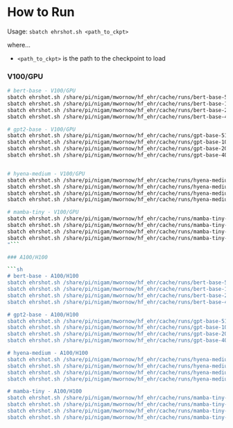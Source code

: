 # How to Run

Usage: `sbatch ehrshot.sh <path_to_ckpt>`

where...
- `<path_to_ckpt>` is the path to the checkpoint to load

### V100/GPU

```sh
# bert-base - V100/GPU
sbatch ehrshot.sh /share/pi/nigam/mwornow/hf_ehr/cache/runs/bert-base-512--clmbr/ckpts/train-tokens-total_nonPAD-true_val=600002304-ckpt_val=600000000-persist.ckpt bert-base-512--clmbr 32
sbatch ehrshot.sh /share/pi/nigam/mwornow/hf_ehr/cache/runs/bert-base-1024--clmbr/ckpts/train-tokens-total_nonPAD-true_val=600004480-ckpt_val=600000000-persist.ckpt bert-base-1024--clmbr 32
sbatch ehrshot.sh /share/pi/nigam/mwornow/hf_ehr/cache/runs/bert-base-2048--clmbr/ckpts/train-tokens-total_nonPAD-true_val=600003136-ckpt_val=600000000-persist.ckpt bert-base-2048--clmbr 16
sbatch ehrshot.sh /share/pi/nigam/mwornow/hf_ehr/cache/runs/bert-base-4096--clmbr/ckpts/train-tokens-total_nonPAD-true_val=600000704-ckpt_val=600000000-persist.ckpt bert-base-4096--clmbr 4

# gpt2-base - V100/GPU
sbatch ehrshot.sh /share/pi/nigam/mwornow/hf_ehr/cache/runs/gpt-base-512--clmbr/ckpts/train-tokens-total_nonPAD-true_val=600000896-ckpt_val=600000000-persist.ckpt gpt2-base-512--clmbr 32
sbatch ehrshot.sh /share/pi/nigam/mwornow/hf_ehr/cache/runs/gpt-base-1024--clmbr/ckpts/train-tokens-total_nonPAD-true_val=600000064-ckpt_val=600000000-persist.ckpt gpt2-base-1024--clmbr 8
sbatch ehrshot.sh /share/pi/nigam/mwornow/hf_ehr/cache/runs/gpt-base-2048--clmbr/ckpts/train-tokens-total_nonPAD-true_val=600000064-ckpt_val=600000000-persist.ckpt gpt2-base-2048--clmbr 8
sbatch ehrshot.sh /share/pi/nigam/mwornow/hf_ehr/cache/runs/gpt-base-4096--clmbr/ckpts/train-tokens-total_nonPAD-true_val=600000704-ckpt_val=600000000-persist.ckpt gpt2-base-4096--clmbr 4


# hyena-medium - V100/GPU
sbatch ehrshot.sh /share/pi/nigam/mwornow/hf_ehr/cache/runs/hyena-medium-1024--clmbr/ckpts/train-tokens-total_nonPAD-true_val=600012096-ckpt_val=600000000-persist.ckpt hyena-medium-1024--clmbr 32
sbatch ehrshot.sh /share/pi/nigam/mwornow/hf_ehr/cache/runs/hyena-medium-4096--clmbr/ckpts/train-tokens-total_nonPAD-true_val=600007104-ckpt_val=600000000-persist.ckpt hyena-medium-4096--clmbr 8
sbatch ehrshot.sh /share/pi/nigam/mwornow/hf_ehr/cache/runs/hyena-medium-8192--clmbr/ckpts/train-tokens-total_nonPAD-true_val=600001472-ckpt_val=600000000-persist.ckpt hyena-medium-8192--clmbr 4
sbatch ehrshot.sh /share/pi/nigam/mwornow/hf_ehr/cache/runs/hyena-medium-16384--clmbr/ckpts/train-tokens-total_nonPAD-true_val=600008768-ckpt_val=600000000-persist.ckpt hyena-medium-16384--clmbr 2

# mamba-tiny - V100/GPU
sbatch ehrshot.sh /share/pi/nigam/mwornow/hf_ehr/cache/runs/mamba-tiny-1024--clmbr/ckpts/train-tokens-total_nonPAD-true_val=600012096-ckpt_val=600000000-persist.ckpt mamba-tiny-1024--clmbr 16
sbatch ehrshot.sh /share/pi/nigam/mwornow/hf_ehr/cache/runs/mamba-tiny-4096--clmbr/ckpts/train-tokens-total_nonPAD-true_val=600007104-ckpt_val=600000000-persist.ckpt mamba-tiny-4096--clmbr 16
sbatch ehrshot.sh /share/pi/nigam/mwornow/hf_ehr/cache/runs/mamba-tiny-8192--clmbr/ckpts/train-tokens-total_nonPAD-true_val=600001472-ckpt_val=600000000-persist.ckpt mamba-tiny-8192--clmbr 8
sbatch ehrshot.sh /share/pi/nigam/mwornow/hf_ehr/cache/runs/mamba-tiny-16384--clmbr/ckpts/train-tokens-total_nonPAD-true_val=600008768-ckpt_val=600000000-persist.ckpt mamba-tiny-16k--clmbr 1
"```

### A100/H100

```sh
# bert-base - A100/H100
sbatch ehrshot.sh /share/pi/nigam/mwornow/hf_ehr/cache/runs/bert-base-512--clmbr/ckpts/train-tokens-total_nonPAD-true_val=600002304-ckpt_val=600000000-persist.ckpt bert-base-512--clmbr 64
sbatch ehrshot.sh /share/pi/nigam/mwornow/hf_ehr/cache/runs/bert-base-1024--clmbr/ckpts/train-tokens-total_nonPAD-true_val=600004480-ckpt_val=600000000-persist.ckpt bert-base-1024--clmbr 32
sbatch ehrshot.sh /share/pi/nigam/mwornow/hf_ehr/cache/runs/bert-base-2048--clmbr/ckpts/train-tokens-total_nonPAD-true_val=600003136-ckpt_val=600000000-persist.ckpt bert-base-2048--clmbr 16
sbatch ehrshot.sh /share/pi/nigam/mwornow/hf_ehr/cache/runs/bert-base-4096--clmbr/ckpts/train-tokens-total_nonPAD-true_val=600000704-ckpt_val=600000000-persist.ckpt bert-base-4096--clmbr 8

# gpt2-base - A100/H100
sbatch ehrshot.sh /share/pi/nigam/mwornow/hf_ehr/cache/runs/gpt-base-512--clmbr/ckpts/train-tokens-total_nonPAD-true_val=600000896-ckpt_val=600000000-persist.ckpt gpt2-base-512--clmbr 64
sbatch ehrshot.sh /share/pi/nigam/mwornow/hf_ehr/cache/runs/gpt-base-1024--clmbr/ckpts/train-tokens-total_nonPAD-true_val=600000064-ckpt_val=600000000-persist.ckpt gpt2-base-1024--clmbr 32
sbatch ehrshot.sh /share/pi/nigam/mwornow/hf_ehr/cache/runs/gpt-base-2048--clmbr/ckpts/train-tokens-total_nonPAD-true_val=600000064-ckpt_val=600000000-persist.ckpt gpt2-base-2048--clmbr 8
sbatch ehrshot.sh /share/pi/nigam/mwornow/hf_ehr/cache/runs/gpt-base-4096--clmbr/ckpts/train-tokens-total_nonPAD-true_val=600000704-ckpt_val=600000000-persist.ckpt gpt2-base-4096--clmbr 4

# hyena-medium - A100/H100
sbatch ehrshot.sh /share/pi/nigam/mwornow/hf_ehr/cache/runs/hyena-medium-1024--clmbr/ckpts/train-tokens-total_nonPAD-true_val=600012096-ckpt_val=600000000-persist.ckpt hyena-medium-1024--clmbr 64
sbatch ehrshot.sh /share/pi/nigam/mwornow/hf_ehr/cache/runs/hyena-medium-4096--clmbr/ckpts/train-tokens-total_nonPAD-true_val=600007104-ckpt_val=600000000-persist.ckpt hyena-medium-4096--clmbr 16
sbatch ehrshot.sh /share/pi/nigam/mwornow/hf_ehr/cache/runs/hyena-medium-8192--clmbr/ckpts/train-tokens-total_nonPAD-true_val=600001472-ckpt_val=600000000-persist.ckpt hyena-medium-8192--clmbr 8
sbatch ehrshot.sh /share/pi/nigam/mwornow/hf_ehr/cache/runs/hyena-medium-16384--clmbr/ckpts/train-tokens-total_nonPAD-true_val=600008768-ckpt_val=600000000-persist.ckpt hyena-medium-16384--clmbr 2

# mamba-tiny - A100/H100
sbatch ehrshot.sh /share/pi/nigam/mwornow/hf_ehr/cache/runs/mamba-tiny-1024--clmbr/ckpts/train-tokens-total_nonPAD-true_val=600012096-ckpt_val=600000000-persist.ckpt mamba-tiny-1024--clmbr 32
sbatch ehrshot.sh /share/pi/nigam/mwornow/hf_ehr/cache/runs/mamba-tiny-4096--clmbr/ckpts/train-tokens-total_nonPAD-true_val=600007104-ckpt_val=600000000-persist.ckpt mamba-tiny-4096--clmbr 16
sbatch ehrshot.sh /share/pi/nigam/mwornow/hf_ehr/cache/runs/mamba-tiny-8192--clmbr/ckpts/train-tokens-total_nonPAD-true_val=600001472-ckpt_val=600000000-persist.ckpt mamba-tiny-8192--clmbr 8
sbatch ehrshot.sh /share/pi/nigam/mwornow/hf_ehr/cache/runs/mamba-tiny-16384--clmbr/ckpts/train-tokens-total_nonPAD-true_val=600008768-ckpt_val=600000000-persist.ckpt mamba-tiny-16k--clmbr 4
```